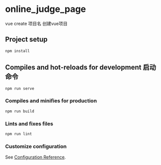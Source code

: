 # online_judge_page
vue create 项目名  创建vue项目
## Project setup
```
npm install
```

## Compiles and hot-reloads for development 启动命令
```
npm run serve
```

### Compiles and minifies for production
```
npm run build
```

### Lints and fixes files
```
npm run lint
```

### Customize configuration
See [Configuration Reference](https://cli.vuejs.org/config/).
